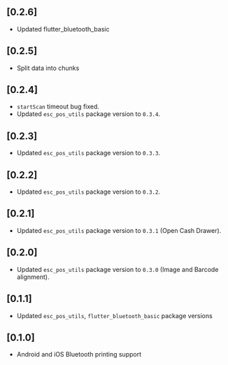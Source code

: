 ## [0.2.6]
* Updated flutter_bluetooth_basic


## [0.2.5]
* Split data into chunks


## [0.2.4]
* `startScan` timeout bug fixed.
* Updated `esc_pos_utils` package version to `0.3.4`.


## [0.2.3]
* Updated `esc_pos_utils` package version to `0.3.3`.


## [0.2.2]
* Updated `esc_pos_utils` package version to `0.3.2`.


## [0.2.1]
* Updated `esc_pos_utils` package version to `0.3.1` (Open Cash Drawer).


## [0.2.0]
* Updated `esc_pos_utils` package version to `0.3.0` (Image and Barcode alignment).


## [0.1.1]
* Updated `esc_pos_utils`, `flutter_bluetooth_basic` package versions


## [0.1.0] 
* Android and iOS Bluetooth printing support
